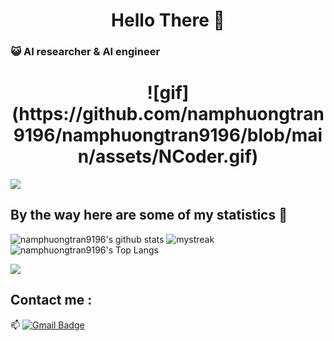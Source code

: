 <h1 align="center">Hello There 👋 </h1>

### :smiley_cat: AI researcher & AI engineer

<h1 align="center"> ![gif](https://github.com/namphuongtran9196/namphuongtran9196/blob/main/assets/NCoder.gif)
</h1>
<a href="https://www.youtube.com/watch?v=dQw4w9WgXcQ"><img src="https://user-images.githubusercontent.com/73097560/115834477-dbab4500-a447-11eb-908a-139a6edaec5c.gif"></a>

## By the way here are some of my statistics 🚀
![namphuongtran9196's github stats](https://github-readme-stats.vercel.app/api?username=namphuongtran9196&show_icons=true&theme=tokyonight)
<img src="https://github-readme-streak-stats.herokuapp.com/?user=namphuongtran9196&theme=tokyonight" alt="mystreak"/>
![namphuongtran9196's Top Langs](https://github-readme-stats.vercel.app/api/top-langs/?username=namphuongtran9196&theme=tokyonight&layout=compact)

<a href="https://www.youtube.com/watch?v=dQw4w9WgXcQ"><img src="https://user-images.githubusercontent.com/73097560/115834477-dbab4500-a447-11eb-908a-139a6edaec5c.gif"></a>

## Contact me : 
📫 [![Gmail Badge](https://img.shields.io/badge/-namphuongtran9196@gmail.com-blue?style=flat-roundedrectangle&logo=Gmail&logoColor=white&link=mailto:namphuongtran9196@gmail.com)](namphuongtran9196@gmail.com)
